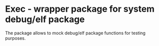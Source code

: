 # Exec - wrapper package for system debug/elf package

The package allows to mock debug/elf package functions for testing purposes.
